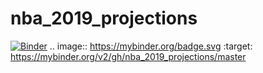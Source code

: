# nba_2019_projections
[![Binder](https://mybinder.org/badge.svg)](https://mybinder.org/v2/gh/nba_2019_projections/master)
.. image:: https://mybinder.org/badge.svg :target: https://mybinder.org/v2/gh/nba_2019_projections/master

